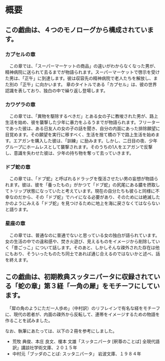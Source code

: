 # 概要
## この戯曲は、４つのモノローグから構成されています。
### カプセルの章

　この章では、「スーパーマーケットの商品」の違いがわからなくなった男が、精神病院に送られて去るまでが物語られます。スーパーマーケットで啓示を受けた男は、「正午」に到達します。彼は収容先の精神病院で老人たちを解放し、また別の「正午」に向かいます。
章のタイトルである「カプセル」は、彼の世界認識を表しており、独白の中で繰り返し登場します。
### カワゲラの章

　この章では、「異物を駆除するべきだ」とある女の子に教唆された男が、路上生活を始め、彼を襲撃した少年に暴力をふるうまでが物語られます。フリーターであった彼は、ある日友人の女の子の話を聞き、自分の内面にあった排除願望に目覚めます。その願望を実行に移すべく、生活を捨て橋の下で路上生活を始めます。エアガンを購入した彼は、「訓練」に励みます。しかし、二日目の夜、少年グループにホームレスとして襲撃されます。そのうちの1人をエアガンで反撃し、意識を失わせた彼は、少年の持ち物を奪って去っていきます。

### ドブ蛇の章

　この章では、「ドブ蛇」と呼ばれるドラッグを復活させたい男の妄想が物語られます。彼は、彼を「養ったもの」がかつて「ドブ蛇」の尻尾にある膿を摂取してトリップ状態になっていたと考えています。現在の自分たちも彼らと同様に不幸なのだから、その「ドブ蛇」でハイになる必要があり、そのためには絶滅したかのようにみえる「ドブ蛇」を見つけるために地上を海に戻さなくてはならないと語ります。

### 星座の章

　この章では、普通なのに普通でないと思っている女の独白が語られています。女の生活の中での違和感や、焚き火遊び、見えるものをイメージから削除していく「昔ごっこ」について話します。そのあと、しかしそんな疎外された存在は他にもおり、そういったものたち同士であれば通じ合えるのではないかと述べ、話を終えます。

## この戯曲は、初期教典スッタニパータに収録されている「蛇の章」第３経「一角の犀」をモチーフにしています。

　「犀の角のようにただ一人歩め」（中村訳）のリフレインで有名な経をモチーフに、現代の若者が、内面の疎外から反転して、連帯をイメージするための物語を作ることを試みました。

なお、執筆にあたっては、以下の２冊を参考にしました。

- 荒牧 典俊、本庄 良文、榎本 文雄「スッタニパータ [釈尊のことば] 全現代語訳」講談社学術文庫、２０１５年
- 中村元「ブッダのことば: スッタニパータ」 岩波文庫、１９８４年
